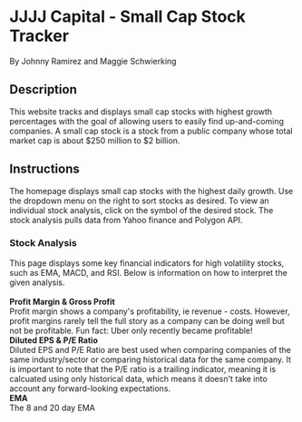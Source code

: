 # JJJJ Capital - Small Cap Stock Tracker
By Johnny Ramirez and Maggie Schwierking

## Description
This website tracks and displays small cap stocks with highest growth percentages with the goal of allowing users to easily find up-and-coming companies.
A small cap stock is a stock from a public company whose total market cap is about $250 million to $2 billion.

## Instructions
The homepage displays small cap stocks with the highest daily growth. Use the dropdown menu on the right to sort stocks as desired.
To view an individual stock analysis, click on the symbol of the desired stock. The stock analysis pulls data from Yahoo finance and Polygon API.

### Stock Analysis
This page displays some key financial indicators for high volatility stocks, such as EMA, MACD, and RSI. Below is information on how to interpret the given analysis.
<br />
<br />
**Profit Margin & Gross Profit**
<br />
Profit margin shows a company's profitability, ie revenue - costs. However, profit margins rarely tell the full story as a company can be doing well but not be profitable. Fun fact: Uber only recently became profitable!
<br />
**Diluted EPS & P/E Ratio**
<br />
Diluted EPS and P/E Ratio are best used when comparing companies of the same industry/sector or comparing historical data for the same company. It is important to note that the P/E ratio is a trailing indicator, meaning it is calcuated using only historical data, which means it doesn't take into account any forward-looking expectations.
<br />
**EMA**
<br />
The 8 and 20 day EMA 
